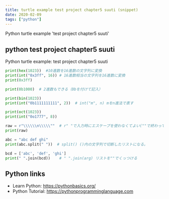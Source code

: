 ```yaml
---
title: turtle example test project chapter5 suuti (snippet)
date: 2020-02-09
tags: ["python"]
---
```

Python turtle example 'test project chapter5 suuti'


## python test project chapter5 suuti

Python turtle example: test project chapter5 suuti

```python
print(hex(1023))  #10進数を16進数の文字列に変換
print(int("0x3ff", 16)) # 16進数相当の文字列を16進数に変換
print(0x3ff)

print(0b1000)  # 2進数もできる（0bを付けて記入）

print(bin(1023))
print(int("0b1111111111", 2))  # int("m", n) mをn進法で表す

print(oct(1023))
print(int("0o1777", 8))

raw = r"\\\\\\n\\\\\""  # r" "で入力時にエスケープを使わなくてよい(""で終わって片方表示されるためできてない)
print(raw)

abc = "abc def ghi"
print(abc.split(" "))  # split() ()内の文字列で切断したリストになる。

bcd = ['abc', 'def', 'ghi']
print(" ".join(bcd))    # " ".join(arg) リストを""でくっつける

```

## Python links

- Learn Python: https://pythonbasics.org/
- Python Tutorial: https://pythonprogramminglanguage.com
